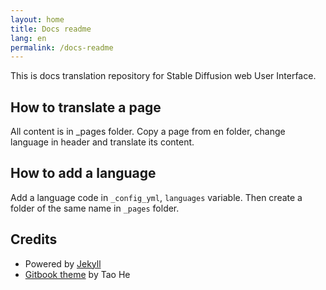 ```yaml
---
layout: home
title: Docs readme
lang: en
permalink: /docs-readme
---
```


This is docs translation repository for Stable Diffusion web User Interface.

## How to translate a page

All content is in _pages folder. Copy a page from en folder, change language in header and translate its content.

## How to add a language

Add a language code in `_config_yml`, `languages` variable. Then create a folder of the same name in `_pages` folder.

## Credits

* Powered by [Jekyll](https://jekyllrb.com/)
* [Gitbook theme](https://github.com/sighingnow/jekyll-gitbook) by Tao He
